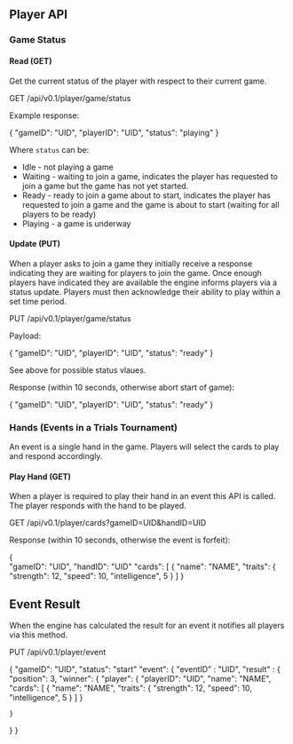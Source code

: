 Player API
--------------

### Game Status

#### Read (GET)

Get the current status of the player with respect to their current game.

GET /api/v0.1/player/game/status

Example response:

{
  "gameID": "UID",
  "playerID": "UID",
  "status": "playing"
}

Where `status` can be:

  - Idle - not playing a game
  - Waiting - waiting to join a game, indicates the player has requested to join a game but the game has not yet started.
  - Ready - ready to join a game about to start, indicates the player has requested to join a game and the game is about to start (waiting for all players to be ready)
  - Playing - a game is underway

#### Update (PUT)

When a player asks to join a game they initially receive a response indicating they are waiting for players to join the game. Once enough players have indicated they are available the engine informs players via a status update. Players must then acknowledge their ability to play within a set time period.

PUT /api/v0.1/player/game/status

Payload:

{
  "gameID": "UID",
  "playerID": "UID",
  "status": "ready"
}

See above for possible status vlaues.

Response (within 10 seconds, otherwise abort start of game):

{
  "gameID": "UID",
  "playerID": "UID",
  "status": "ready"
}

### Hands (Events in a Trials Tournament)

An event is a single hand in the game. Players will select the cards to play and respond accordingly.

#### Play Hand (GET)

When a player is required to play their hand in an event this API is called. The player responds with the hand to be played.

GET /api/v0.1/player/cards?gameID=UID&handID=UID

Response (within 10 seconds, otherwise the event is forfeit):

{  
  "gameID": "UID",
  "handID": "UID"
  "cards": [
    { 
      "name": "NAME",
      "traits": {
        "strength": 12,
        "speed": 10,
        "intelligence", 5
    }
  ]
}
     
## Event Result

When the engine has calculated the result for an event it notifies all players via this method.

PUT /api/v0.1/player/event

{
  "gameID": "UID",
  "status": "start"
  "event": {
    "eventID" : "UID",
    "result" : {
      "position": 3,
      "winner": {
        "player": {
          "playerID": "UID",
          "name": "NAME",
            "cards": [
		    { 
		      "name": "NAME",
		      "traits": {
		        "strength": 12,
		        "speed": 10,
		        "intelligence", 5
		    }
          ]
        }
        
    }        
  }
}
